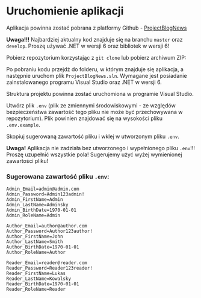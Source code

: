 # Uruchomienie aplikacji

Aplikacja powinna zostać pobrana z platformy Github - [ProjectBlogNews](https://github.com/Mateusz-Koczorowski/ProjectBlogNews)

**Uwaga!!!**
Najbardziej aktualny kod znajduje się na branchu `master` oraz `develop`. Proszę używać .NET w wersji 6 oraz bibliotek w wersji 6!

Pobierz repozytorium korzystając z `git clone` lub pobierz archiwum ZIP:

Po pobraniu kodu przejdź do folderu, w którym znajduje się aplikacja, a następnie uruchom plik `ProjectBlogNews.sln`. Wymagane jest posiadanie zainstalowanego programu Visual Studio oraz .NET w wersji 6.

Struktura projektu powinna zostać uruchomiona w programie Visual Studio.

Utwórz plik `.env` (plik ze zmiennymi środowiskowymi - ze względów bezpieczeństwa zawartość tego pliku nie może być przechowywana w repozytorium). Plik powinien znajdować się na wysokości pliku `.env.example`.

Skopiuj sugerowaną zawartość pliku i wklej w utworzonym pliku `.env`.

**Uwaga!**
Aplikacja nie zadziała bez utworzonego i wypełnionego pliku `.env`!!! Proszę uzupełnić wszystkie pola! Sugerujemy użyć wyżej wymienionej zawartości pliku!

### Sugerowana zawartość pliku `.env`:

```plaintext
Admin_Email=admin@admin.com
Admin_Password=Admin123admin!
Admin_FirstName=Admin
Admin_LastName=Adminsky
Admin_BirthDate=1970-01-01
Admin_RoleName=Admin

Author_Email=author@author.com
Author_Password=Author123author!
Author_FirstName=John
Author_LastName=Smith
Author_BirthDate=1970-01-01
Author_RoleName=Author

Reader_Email=reader@reader.com
Reader_Password=Reader123reader!
Reader_FirstName=Lukas
Reader_LastName=Kowalsky
Reader_BirthDate=1970-01-01
Reader_RoleName=Reader
```
